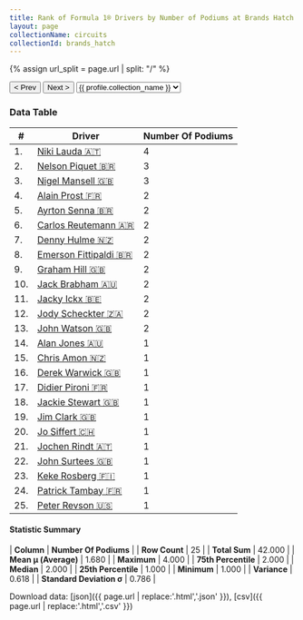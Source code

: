 ```yaml
---
title: Rank of Formula 1® Drivers by Number of Podiums at Brands Hatch
layout: page
collectionName: circuits
collectionId: brands_hatch
---
```


{% assign url_split = page.url | split: "/" %}
<div id="collection-navigation">
<button onclick="selector.options[selector.selectedIndex-1].value && (window.location = selector.options[selector.selectedIndex-1].value);">&lt; Prev</button>
<button onclick="selector.options[selector.selectedIndex+1].value && (window.location = selector.options[selector.selectedIndex+1].value);">Next &gt;</button>
<select id="selector" onchange="this.options[this.selectedIndex].value && (window.location = this.options[this.selectedIndex].value);">
  {% for collectionId in site.data[page.collectionName].refs %}
    {% if collectionId == page.collectionId %}
      {% assign selected = "selected" %}
    {% else %}
      {% assign selected = "" %}
    {% endif %}
    {% assign profile = site.data[page.collectionName][collectionId].profile %}
    <option value="/f1/{{ page.collectionName }}/{{ collectionId }}/{{ url_split[4] }}" {{ selected }}>{{ profile.collection_name }}</option>
  {% endfor %}
</select>
</div>

<canvas id="chart" width="400" height="180"></canvas>
<script>
var data = {
    "datasets": [
        {
            "backgroundColor": [
                "#9C8E8D",
                "#9C8E8D",
                "#9C8E8D",
                "#9C8E8D",
                "#9C8E8D",
                "#9C8E8D",
                "#9C8E8D",
                "#9C8E8D",
                "#9C8E8D",
                "#9C8E8D",
                "#9C8E8D",
                "#9C8E8D",
                "#9C8E8D",
                "#9C8E8D",
                "#9C8E8D",
                "#9C8E8D",
                "#9C8E8D",
                "#9C8E8D",
                "#9C8E8D",
                "#9C8E8D",
                "#9C8E8D",
                "#9C8E8D",
                "#9C8E8D",
                "#9C8E8D",
                "#9C8E8D"
            ],
            "borderColor": [
                "#1D181E",
                "#1D181E",
                "#1D181E",
                "#1D181E",
                "#1D181E",
                "#1D181E",
                "#1D181E",
                "#1D181E",
                "#1D181E",
                "#1D181E",
                "#1D181E",
                "#1D181E",
                "#1D181E",
                "#1D181E",
                "#1D181E",
                "#1D181E",
                "#1D181E",
                "#1D181E",
                "#1D181E",
                "#1D181E",
                "#1D181E",
                "#1D181E",
                "#1D181E",
                "#1D181E",
                "#1D181E"
            ],
            "borderWidth": 1,
            "data": [
                4.0,
                3.0,
                3.0,
                2.0,
                2.0,
                2.0,
                2.0,
                2.0,
                2.0,
                2.0,
                2.0,
                2.0,
                2.0,
                1.0,
                1.0,
                1.0,
                1.0,
                1.0,
                1.0,
                1.0,
                1.0,
                1.0,
                1.0,
                1.0,
                1.0
            ],
            "label": "Number Of Podiums"
        }
    ],
    "labels": [
        "Niki Lauda",
        "Nelson Piquet",
        "Nigel Mansell",
        "Alain Prost",
        "Ayrton Senna",
        "Carlos Reutemann",
        "Denny Hulme",
        "Emerson Fittipaldi",
        "Graham Hill",
        "Jack Brabham",
        "Jacky Ickx",
        "Jody Scheckter",
        "John Watson",
        "Alan Jones",
        "Chris Amon",
        "Derek Warwick",
        "Didier Pironi",
        "Jackie Stewart",
        "Jim Clark",
        "Jo Siffert",
        "Jochen Rindt",
        "John Surtees",
        "Keke Rosberg",
        "Patrick Tambay",
        "Peter Revson"
    ]
};
var options = {
  legend: {
    display: false
  },
  scales: {
    xAxes: [{
      ticks: {
        beginAtZero: true,
        maxRotation: 180,
        display: window.innerWidth > 800
      }
    }],
    yAxes: [{
      ticks: {
        beginAtZero: true
      }
    }]
  },
  onResize: function(chart, size) {
    chart.options.scales.xAxes[0].ticks.display = size.width > 800;
  }
};
var chart = new Chart("chart", {
    data: data,
    type: 'bar',
    options: options
});
</script>



### Data Table

| # | Driver | Number Of Podiums |
|--|--|--|
| 1. | [Niki Lauda 🇦🇹](/f1/drivers/lauda) | 4 |
| 2. | [Nelson Piquet 🇧🇷](/f1/drivers/piquet) | 3 |
| 3. | [Nigel Mansell 🇬🇧](/f1/drivers/mansell) | 3 |
| 4. | [Alain Prost 🇫🇷](/f1/drivers/prost) | 2 |
| 5. | [Ayrton Senna 🇧🇷](/f1/drivers/senna) | 2 |
| 6. | [Carlos Reutemann 🇦🇷](/f1/drivers/reutemann) | 2 |
| 7. | [Denny Hulme 🇳🇿](/f1/drivers/hulme) | 2 |
| 8. | [Emerson Fittipaldi 🇧🇷](/f1/drivers/emerson_fittipaldi) | 2 |
| 9. | [Graham Hill 🇬🇧](/f1/drivers/hill) | 2 |
| 10. | [Jack Brabham 🇦🇺](/f1/drivers/jack_brabham) | 2 |
| 11. | [Jacky Ickx 🇧🇪](/f1/drivers/ickx) | 2 |
| 12. | [Jody Scheckter 🇿🇦](/f1/drivers/scheckter) | 2 |
| 13. | [John Watson 🇬🇧](/f1/drivers/watson) | 2 |
| 14. | [Alan Jones 🇦🇺](/f1/drivers/jones) | 1 |
| 15. | [Chris Amon 🇳🇿](/f1/drivers/amon) | 1 |
| 16. | [Derek Warwick 🇬🇧](/f1/drivers/warwick) | 1 |
| 17. | [Didier Pironi 🇫🇷](/f1/drivers/pironi) | 1 |
| 18. | [Jackie Stewart 🇬🇧](/f1/drivers/stewart) | 1 |
| 19. | [Jim Clark 🇬🇧](/f1/drivers/clark) | 1 |
| 20. | [Jo Siffert 🇨🇭](/f1/drivers/siffert) | 1 |
| 21. | [Jochen Rindt 🇦🇹](/f1/drivers/rindt) | 1 |
| 22. | [John Surtees 🇬🇧](/f1/drivers/surtees) | 1 |
| 23. | [Keke Rosberg 🇫🇮](/f1/drivers/keke_rosberg) | 1 |
| 24. | [Patrick Tambay 🇫🇷](/f1/drivers/tambay) | 1 |
| 25. | [Peter Revson 🇺🇸](/f1/drivers/revson) | 1 |

#### Statistic Summary

| **Column** | **Number Of Podiums** |
| **Row Count** | 25 |
| **Total Sum** | 42.000 |
| **Mean μ (Average)** | 1.680 |
| **Maximum** | 4.000 |
| **75th Percentile** | 2.000 |
| **Median** | 2.000 |
| **25th Percentile** | 1.000 |
| **Minimum** | 1.000 |
| **Variance** | 0.618 |
| **Standard Deviation σ** | 0.786 |

Download data: [json]({{ page.url | replace:'.html','.json' }}), [csv]({{ page.url | replace:'.html','.csv' }})
